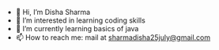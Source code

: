 - 👋 Hi, I’m Disha Sharma
- 👀 I’m interested in learning coding skills 
- 🌱 I’m currently learning basics of java
- 📫 How to reach me: mail at sharmadisha25july@gmail.com

<!---
DishaSharma2005/DishaSharma2005 is a ✨ special ✨ repository because its `README.md` (this file) appears on your GitHub profile.
You can click the Preview link to take a look at your changes.
--->
